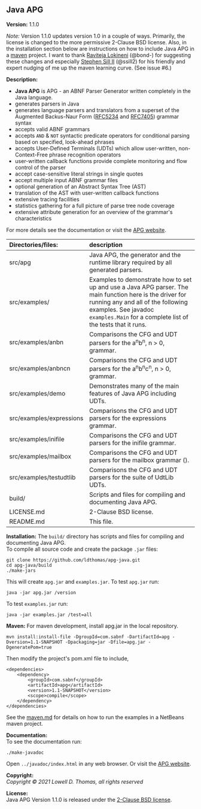 ﻿## Java APG

**Version:** 1.1.0

*Note:* Version 1.1.0 updates version 1.0 in a couple of ways. Primarily, the license is changed to the more permissive 2-Clause BSD license. Also, in the installation section below are instructions on how to include Java APG in a [maven](https://maven.apache.org/) project. I want to thank [Raviteja Lokineni](https://github.com/bond-) (@bond-) for suggesting these changes and especially [Stephen Sill II](https://github.com/ssill2) (@ssill2) for his friendly and expert nudging of me up the maven learning curve. (See issue #6.)

**Description:**

<ul><li><b>Java APG</b> is APG - an ABNF Parser Generator written completely in the Java language.
</li>
<li>generates parsers in Java
</li>
<li>generates language parsers and translators from a superset of the Augmented Backus-Naur Form (<a href="https://tools.ietf.org/html/rfc5234">RFC5234</a> and <a href="https://tools.ietf.org/html/rfc7405">RFC7405</a>) grammar syntax
</li>
<li>accepts valid ABNF grammars
</li>
<li>accepts <code>AND</code> & <code>NOT</code> syntactic predicate operators for conditional parsing based on specified, look-ahead phrases
</li>
<li>accepts User-Defined Terminals (UDTs) which allow user-written, non-Context-Free phrase recognition operators
</li>
<li>user-written callback functions provide complete monitoring and flow control of the parser</li>
<li>accept case-sensitive literal strings in single quotes</li>
<li>accept multiple input ABNF grammar files</li>
<li>optional generation of an Abstract Syntax Tree (AST)</li>
<li>translation of the AST with user-written callback functions</li>
<li>extensive tracing facilities</li>
<li>statistics gathering for a full picture of parse tree node coverage</li>
<li>extensive attribute generation for an overview of the grammar's characteristics</li>
</ul>
For more details see the documentation or visit the <a href="https://sabnf.com">APG website</a>.

| Directories/files:       | description                                                                                                                                                                                                                         |
| :----------------------- | :---------------------------------------------------------------------------------------------------------------------------------------------------------------------------------------------------------------------------------- |
| src/apg                  | Java APG, the generator and the runtime library required by all generated parsers.                                                                                                                                                  |
| src/examples/            | Examples to demonstrate how to set up and use a Java APG parser. The main function here is the driver for running any and all of the following examples. See javadoc `examples.Main` for a complete list of the tests that it runs. |
| src/examples/anbn        | Comparisons the CFG and UDT parsers for the a<sup>n</sup>b<sup>n</sup>, n > 0, grammar.                                                                                                                                             |
| src/examples/anbncn      | Comparisons the CFG and UDT parsers for the a<sup>n</sup>b<sup>n</sup>c<sup>n</sup>, n > 0, grammar.                                                                                                                                |
| src/examples/demo        | Demonstrates many of the main features of Java APG including UDTs.                                                                                                                                                                  |
| src/examples/expressions | Comparisons the CFG and UDT parsers for the expressions grammar.                                                                                                                                                                    |
| src/examples/inifile     | Comparisons the CFG and UDT parsers for the inifile grammar.                                                                                                                                                                        |
| src/examples/mailbox     | Comparisons the CFG and UDT parsers for the mailbox grammar ().                                                                                                                                                                     |
| src/examples/testudtlib  | Comparisons the CFG and UDT parsers for the suite of UdtLib UDTs.                                                                                                                                                                   |
| build/                   | Scripts and files for compiling and documenting Java APG.                                                                                                                                                                           |
| LICENSE.md                  | 2-Clause BSD license.                                                                                                                                                                                        |
| README.md                | This file.                                                                                                                                                                                                                          |

**Installation:**
The `build/` directory has scripts and files for compiling and documenting Java APG.  
To compile all source code and create the package `.jar` files:

```
git clone https://github.com/ldthomas/apg-java.git
cd apg-java/build
./make-jars
```

This will create `apg.jar` and `examples.jar`. To test `apg.jar` run:

```
java -jar apg.jar /version
```
To test `examples.jar` run:
```
java -jar examples.jar /test=all
```
**Maven:**
For maven development, install apg.jar in the local repository.
```
mvn install:install-file -DgroupId=com.sabnf -DartifactId=apg -Dversion=1.1-SNAPSHOT -Dpackaging=jar -Dfile=apg.jar -DgeneratePom=true
```
Then modify the project's pom.xml file to include,
```
<dependencies>
    <dependency>
        <groupId>com.sabnf</groupId>
        <artifactId>apg</artifactId>
        <version>1.1-SNAPSHOT</version>
        <scope>compile</scope>
    </dependency>
</dependencies>

``` 
See the [maven.md](maven.md) for details on how to run the examples in a NetBeans maven project.


**Documentation:**  
To see the documentation run:

```
./make-javadoc
```

Open `../javadoc/index.html` in any web browser. Or visit the [APG website](https://sabnf.com).

**Copyright:**  
 _Copyright &copy; 2021 Lowell D. Thomas, all rights reserved_

**License:**  
 Java APG Version 1.1.0 is released under the [2-Clause BSD license](https://opensource.org/licenses/BSD-2-Clause).

